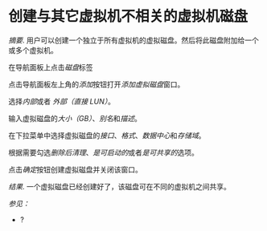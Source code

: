 # 创建与其它虚拟机不相关的虚拟机磁盘

*摘要*.
用户可以创建一个独立于所有虚拟机的虚拟磁盘。然后将此磁盘附加给一个或多个虚拟机。

在导航面板上点击*磁盘*标签

点击导航面板左上角的*添加*按钮打开*添加虚拟磁盘*窗口。

选择*内部*或者 *外部（直接 LUN）*。

输入虚拟磁盘的*大小（GB）*、*别名*和*描述*。

在下拉菜单中选择虚拟磁盘的*接口*、*格式*、*数据中心*和*存储域*。

根据需要勾选*删除后清理*、*是可启动的*或者*是可共享的*选项。

点击*确定*按钮创建虚拟磁盘并关闭该窗口。

*结果*.
一个虚拟磁盘已经创建好了，该磁盘可在不同的虚拟机之间共享。

*参见：*

-   ?
